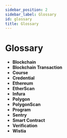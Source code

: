 ```yaml
---
sidebar_position: 2
sidebar_label: Glossary
id: glossary
title: Glossary
---
```


# Glossary

- **Blockchain**<br/>
- **Blockchain Transaction**<br/>
- **Course**<br/>
- **Credential**<br/>
- **Ethereum**<br/>
- **EtherScan**<br/>
- **Infura**<br/>
- **Polygon**<br/>
- **PolygonScan**<br/>
- **Program**<br/>
- **Sentry**<br/>
- **Smart Contract**<br/>
- **Verification**<br/>
- **Wistia**<br/>

